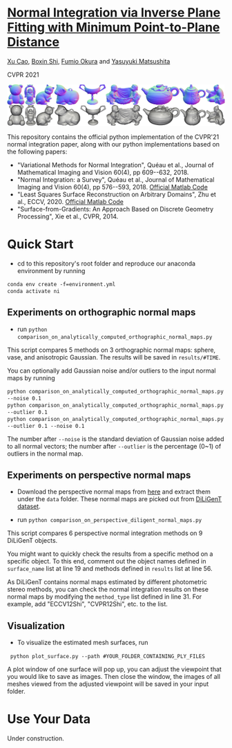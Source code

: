 # [Normal Integration via Inverse Plane Fitting with Minimum Point-to-Plane Distance](https://openaccess.thecvf.com/content/CVPR2021/html/Cao_Normal_Integration_via_Inverse_Plane_Fitting_With_Minimum_Point-to-Plane_Distance_CVPR_2021_paper.html)

[Xu Cao](https://hoshino042.github.io/homepage/), [Boxin Shi](http://alumni.media.mit.edu/~shiboxin/), [Fumio Okura](http://alumni.media.mit.edu/~shiboxin/) and [Yasuyuki Matsushita](http://www-infobiz.ist.osaka-u.ac.jp/en/member/matsushita/)

CVPR 2021

![](teaser.png)

This repository contains the official python implementation of the CVPR'21 normal integration paper, along with our python implementations based on the following papers:
- "Variational Methods for Normal Integration", Quéau et al., Journal of Mathematical Imaging and Vision 60(4), pp 609--632, 2018. 
- "Normal Integration: a Survey", Quéau et al., Journal of Mathematical Imaging and Vision 60(4), pp 576--593, 2018. [Official Matlab Code](https://github.com/yqueau/normal_integration)
- "Least Squares Surface Reconstruction on Arbitrary Domains", Zhu et al., ECCV, 2020. [Official Matlab Code](https://github.com/waps101/LSQSurfaceReconstruction)
- "Surface-from-Gradients: An Approach Based on Discrete Geometry Processing", Xie et al., CVPR, 2014.
# Quick Start 
 - cd to this repository's root folder and reproduce our anaconda environment by running
 
 ```
 conda env create -f=environment.yml 
 conda activate ni
 ```
 
 ## Experiments on orthographic normal maps
 - run ```python comparison_on_analytically_computed_orthographic_normal_maps.py```
 
 This script compares 5 methods on 3 orthographic normal maps: sphere, vase, and anisotropic Gaussian.
 The results will be saved in `results/#TIME`.
 
 You can optionally add Gaussian noise and/or outliers to the input normal maps by running

  ```
  python comparison_on_analytically_computed_orthographic_normal_maps.py --noise 0.1
  python comparison_on_analytically_computed_orthographic_normal_maps.py --outlier 0.1
  python comparison_on_analytically_computed_orthographic_normal_maps.py --outlier 0.1 --noise 0.1
  ```
  The number after `--noise` is the standard deviation of Gaussian noise added to all normal vectors; the number after `--outlier` is the percentage (0~1) of outliers in the normal map.

## Experiments on perspective normal maps
- Download the perspective normal maps from [here](https://drive.google.com/file/d/1EgC3x8daOWL4uQmc6c4nXVe4mdAMJVfg/view?usp=sharing) and extract them under the `data` folder. 
These normal maps are picked out from [DiLiGenT dataset](https://sites.google.com/site/photometricstereodata/single?authuser=0).

- run ```python comparison_on_perspective_diligent_normal_maps.py```

This script compares 6 perspective normal integration methods on 9 DiLiGenT objects. 

You might want to quickly check the results from a specific method on a specific object.
To this end, comment out the object names defined in `surface_name` list at line 19 and methods defined in `results` list at line 56.

As DiLiGenT contains normal maps estimated by different photometric stereo methods, 
you can check the normal integration results on these normal maps by modifying the `method_type` list defined in line 31.
For example, add "ECCV12Shi", "CVPR12Shi", etc. to the list.


## Visualization

- To visualize the estimated mesh surfaces, run

``` python plot_surface.py --path #YOUR_FOLDER_CONTAINING_PLY_FILES```

A plot window of one surface will pop up, you can adjust the viewpoint that you would like to save as images.
Then close the window, the images of all meshes viewed from the adjusted viewpoint will be saved in your input folder. 

# Use Your Data

Under construction.
